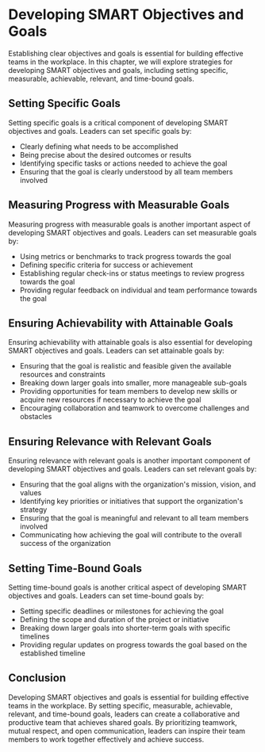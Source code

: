 Developing SMART Objectives and Goals
=========================================================================================

Establishing clear objectives and goals is essential for building effective teams in the workplace. In this chapter, we will explore strategies for developing SMART objectives and goals, including setting specific, measurable, achievable, relevant, and time-bound goals.

Setting Specific Goals
----------------------

Setting specific goals is a critical component of developing SMART objectives and goals. Leaders can set specific goals by:

* Clearly defining what needs to be accomplished
* Being precise about the desired outcomes or results
* Identifying specific tasks or actions needed to achieve the goal
* Ensuring that the goal is clearly understood by all team members involved

Measuring Progress with Measurable Goals
----------------------------------------

Measuring progress with measurable goals is another important aspect of developing SMART objectives and goals. Leaders can set measurable goals by:

* Using metrics or benchmarks to track progress towards the goal
* Defining specific criteria for success or achievement
* Establishing regular check-ins or status meetings to review progress towards the goal
* Providing regular feedback on individual and team performance towards the goal

Ensuring Achievability with Attainable Goals
--------------------------------------------

Ensuring achievability with attainable goals is also essential for developing SMART objectives and goals. Leaders can set attainable goals by:

* Ensuring that the goal is realistic and feasible given the available resources and constraints
* Breaking down larger goals into smaller, more manageable sub-goals
* Providing opportunities for team members to develop new skills or acquire new resources if necessary to achieve the goal
* Encouraging collaboration and teamwork to overcome challenges and obstacles

Ensuring Relevance with Relevant Goals
--------------------------------------

Ensuring relevance with relevant goals is another important component of developing SMART objectives and goals. Leaders can set relevant goals by:

* Ensuring that the goal aligns with the organization's mission, vision, and values
* Identifying key priorities or initiatives that support the organization's strategy
* Ensuring that the goal is meaningful and relevant to all team members involved
* Communicating how achieving the goal will contribute to the overall success of the organization

Setting Time-Bound Goals
------------------------

Setting time-bound goals is another critical aspect of developing SMART objectives and goals. Leaders can set time-bound goals by:

* Setting specific deadlines or milestones for achieving the goal
* Defining the scope and duration of the project or initiative
* Breaking down larger goals into shorter-term goals with specific timelines
* Providing regular updates on progress towards the goal based on the established timeline

Conclusion
----------

Developing SMART objectives and goals is essential for building effective teams in the workplace. By setting specific, measurable, achievable, relevant, and time-bound goals, leaders can create a collaborative and productive team that achieves shared goals. By prioritizing teamwork, mutual respect, and open communication, leaders can inspire their team members to work together effectively and achieve success.
